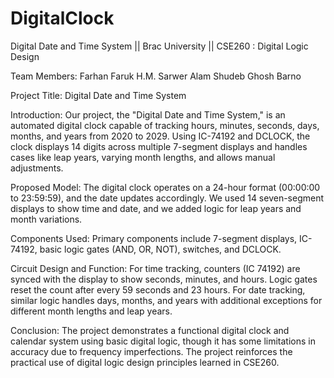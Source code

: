 # DigitalClock
Digital Date and Time System || Brac University || CSE260 : Digital Logic Design

Team Members:
Farhan Faruk 
H.M. Sarwer Alam 
Shudeb Ghosh Barno 

Project Title: Digital Date and Time System

Introduction:
Our project, the "Digital Date and Time System," is an automated digital clock capable of tracking hours, minutes, seconds, days, months, and years from 2020 to 2029. Using IC-74192 and DCLOCK, the clock displays 14 digits across multiple 7-segment displays and handles cases like leap years, varying month lengths, and allows manual adjustments.

Proposed Model:
The digital clock operates on a 24-hour format (00:00:00 to 23:59:59), and the date updates accordingly. We used 14 seven-segment displays to show time and date, and we added logic for leap years and month variations.

Components Used:
Primary components include 7-segment displays, IC-74192, basic logic gates (AND, OR, NOT), switches, and DCLOCK.

Circuit Design and Function:
For time tracking, counters (IC 74192) are synced with the display to show seconds, minutes, and hours. Logic gates reset the count after every 59 seconds and 23 hours. For date tracking, similar logic handles days, months, and years with additional exceptions for different month lengths and leap years.

Conclusion:
The project demonstrates a functional digital clock and calendar system using basic digital logic, though it has some limitations in accuracy due to frequency imperfections. The project reinforces the practical use of digital logic design principles learned in CSE260.






